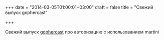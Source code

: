 +++
date = "2014-03-05T01:00:01+03:00"
draft = false
title = "Свежий выпуск gophercast"

+++

<p>Свежий выпуск <a href="https://gophercasts.io/lessons/7-auth-part-1">gophercast</a> про авторизацию с использованием martini</p>

